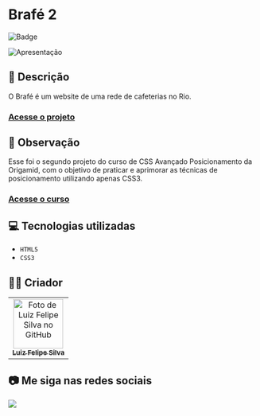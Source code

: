 # Brafé 2

![Badge](http://img.shields.io/static/v1?label=STATUS&message=CONCLUIDO&color=GREEN&style=for-the-badge)

<img src="https://github.com/luizfelipe9627/brafe-2/blob/main/src/assets/apresentacao.gif" alt="Apresentação">

## 📄 Descrição

O Brafé é um website de uma rede de cafeterias no Rio.

### <a href="https://luizfelipe9627-brafe-2.netlify.app">Acesse o projeto</a>

## 📑 Observação

Esse foi o segundo projeto do curso de CSS Avançado Posicionamento da Origamid, com o objetivo de praticar e aprimorar as técnicas de posicionamento utilizando apenas CSS3.

### <a href="https://www.origamid.com/curso/css-avancado-posicionamento">Acesse o curso</a>

## 💻 Tecnologias utilizadas

- `HTML5`
- `CSS3`

## 🧑‍💻 Criador

<table>
  <tr>
    <td align="center">
      <a href="https://github.com/luizfelipe9627">
        <img src="https://github.com/luizfelipe9627.png" width="100px;" alt="Foto de Luiz Felipe Silva no GitHub"/><br>
        <sub>
          <b>Luiz Felipe Silva</b>
        </sub>
      </a>
    </td>
  </tr>
</table>

## 📷 Me siga nas redes sociais<br>

<p align="left">
  <a href="https://www.linkedin.com/in/luizfelipe9627/" target="_blank"><img src="https://img.shields.io/badge/-LinkedIn-%230077B5?style=for-the-badge&logo=linkedin&logoColor=white"></a>
</p>
